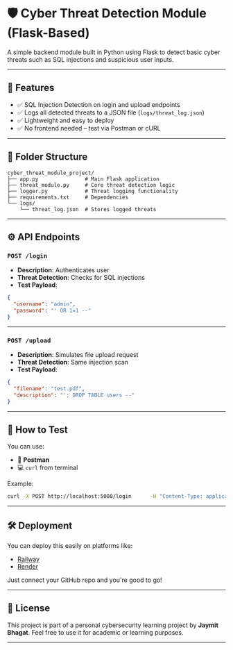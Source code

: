 # 🛡️ Cyber Threat Detection Module (Flask-Based)

A simple backend module built in Python using Flask to detect basic cyber threats such as SQL injections and suspicious user inputs.

---

## 🚀 Features

- ✅ SQL Injection Detection on login and upload endpoints
- ✅ Logs all detected threats to a JSON file (`logs/threat_log.json`)
- ✅ Lightweight and easy to deploy
- ✅ No frontend needed – test via Postman or cURL

---

## 📁 Folder Structure

```
cyber_threat_module_project/
├── app.py               # Main Flask application
├── threat_module.py     # Core threat detection logic
├── logger.py            # Threat logging functionality
├── requirements.txt     # Dependencies
└── logs/
    └── threat_log.json  # Stores logged threats
```

---

## ⚙️ API Endpoints

### `POST /login`
- **Description**: Authenticates user
- **Threat Detection**: Checks for SQL injections
- **Test Payload**:
```json
{
  "username": "admin",
  "password": "' OR 1=1 --"
}
```

---

### `POST /upload`
- **Description**: Simulates file upload request
- **Threat Detection**: Same injection scan
- **Test Payload**:
```json
{
  "filename": "test.pdf",
  "description": "'; DROP TABLE users --"
}
```

---

## 🧪 How to Test

You can use:
- 🧪 **Postman**
- 💻 `curl` from terminal

Example:
```bash
curl -X POST http://localhost:5000/login      -H "Content-Type: application/json"      -d '{"username":"admin", "password":"admin"}'
```

---

## 🛠 Deployment

You can deploy this easily on platforms like:
- [Railway](https://railway.app)
- [Render](https://render.com)

Just connect your GitHub repo and you're good to go!

---

## 🧾 License

This project is part of a personal cybersecurity learning project by **Jaymit Bhagat**.
Feel free to use it for academic or learning purposes.

---